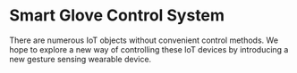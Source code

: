 # Smart Glove Control System

There are numerous IoT objects without convenient control methods. We hope to explore a new way of controlling these IoT devices by introducing a new gesture sensing wearable device.
